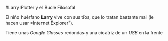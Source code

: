 #Larry Plotter y el Bucle Filosofal

El niño huérfano **Larry** vive con sus tíos, que lo tratan bastante mal
(le hacen usar *Internet Explorer").

Tiene unas *Google Glasses* redondas y una cicatriz de un *USB* en la frente

